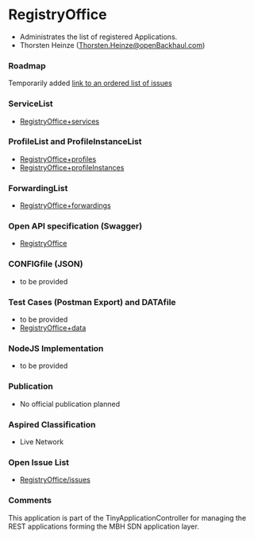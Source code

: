 # RegistryOffice
- Administrates the list of registered Applications.
- Thorsten Heinze (Thorsten.Heinze@openBackhaul.com)

### Roadmap
Temporarily added [link to an ordered list of issues](../../issues/122)

### ServiceList
- [RegistryOffice+services](./RegistryOffice+services.yaml)

### ProfileList and ProfileInstanceList
- [RegistryOffice+profiles](./RegistryOffice+profiles.yaml)
- [RegistryOffice+profileInstances](./RegistryOffice+profileInstances.yaml)

### ForwardingList
- [RegistryOffice+forwardings](./RegistryOffice+forwardings.yaml)

### Open API specification (Swagger)
- [RegistryOffice](./RegistryOffice.yaml)

### CONFIGfile (JSON)
- to be provided

### Test Cases (Postman Export) and DATAfile
- to be provided
- [RegistryOffice+data](./RegistryOffice+data.json)

### NodeJS Implementation
- to be provided

### Publication
- No official publication planned

### Aspired Classification
- Live Network

### Open Issue List
- [RegistryOffice/issues](../../issues)

### Comments
This application is part of the TinyApplicationController for managing the REST applications forming the MBH SDN application layer.
